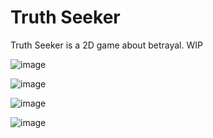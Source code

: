 # Truth Seeker


Truth Seeker is a 2D game about betrayal. WIP 

![image](https://github.com/user-attachments/assets/90f6f49e-b87d-4ea1-804d-35cc39a0c361)

![image](https://github.com/user-attachments/assets/3f62bb57-c8c5-43c1-88fd-64b48407e042)

![image](https://github.com/user-attachments/assets/1cfaefc2-01de-4cbf-9a23-442a5a46608c)

![image](https://github.com/user-attachments/assets/0b32c458-0b4e-4b20-83fb-7b9244527441)
